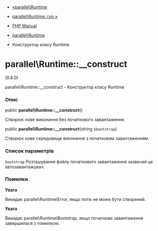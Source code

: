 - [«parallel\Runtime](class.parallel-runtime.md)
- [parallel\Runtime::run »](parallel-runtime.run.md)

- [PHP Manual](index.md)
- [parallel\Runtime](class.parallel-runtime.md)
- Конструктор класу Runtime

# parallel\Runtime::\_\_construct

(0.8.0)

parallel\Runtime::\_\_construct - Конструктор класу Runtime

### Опис

public **parallel\Runtime::\_\_construct**()

Створює нове виконання без початкового завантаження.

public **parallel\Runtime::\_\_construct**(string `$bootstrap`)

Створює нове середовище виконання з початковим завантаженням.

### Список параметрів

`bootstrap`
Розташування файлу початкового завантаження зазвичай це автозавантажувач.

### Помилки

**Увага**

Викидає parallel\Runtime\Error, якщо потік не може бути створений.

**Увага**

Викидає parallel\Runtime\Bootstrap, якщо початкове завантаження
завершилася з помилкою.
